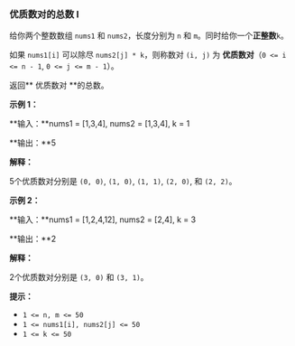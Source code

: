 ### 优质数对的总数 I ###
给你两个整数数组 `nums1` 和 `nums2`，长度分别为 `n` 和 `m`。同时给你一个**正整数**`k`。

如果 `nums1[i]` 可以除尽 `nums2[j] * k`，则称数对 `(i, j)` 为 **优质数对**（`0 <= i <= n - 1`, `0 <= j <= m - 1`）。

返回** 优质数对 **的总数。



**示例 1：**

**输入：**nums1 = [1,3,4], nums2 = [1,3,4], k = 1

**输出：**5

**解释：**

5个优质数对分别是 `(0, 0)`, `(1, 0)`, `(1, 1)`, `(2, 0)`, 和 `(2, 2)`。


**示例 2：**

**输入：**nums1 = [1,2,4,12], nums2 = [2,4], k = 3

**输出：**2

**解释：**

2个优质数对分别是 `(3, 0)` 和 `(3, 1)`。




**提示：**

* `1 <= n, m <= 50`
* `1 <= nums1[i], nums2[j] <= 50`
* `1 <= k <= 50`

